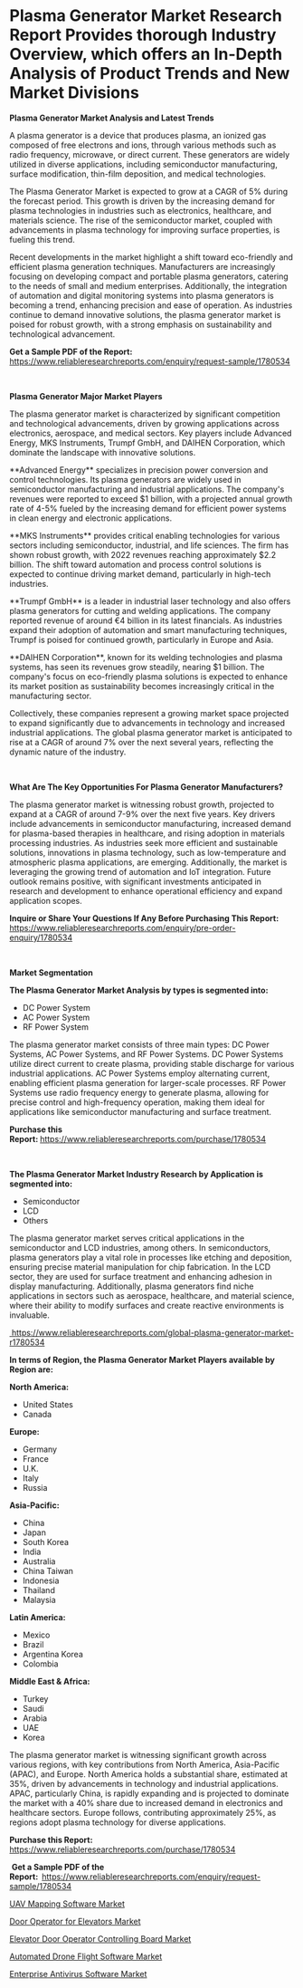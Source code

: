 <p><h1>Plasma Generator Market Research Report Provides thorough Industry Overview, which offers an In-Depth Analysis of Product Trends and New Market Divisions</h1></p><p><strong>Plasma Generator Market Analysis and Latest Trends</strong></p>
<p><p>A plasma generator is a device that produces plasma, an ionized gas composed of free electrons and ions, through various methods such as radio frequency, microwave, or direct current. These generators are widely utilized in diverse applications, including semiconductor manufacturing, surface modification, thin-film deposition, and medical technologies.</p><p>The Plasma Generator Market is expected to grow at a CAGR of 5% during the forecast period. This growth is driven by the increasing demand for plasma technologies in industries such as electronics, healthcare, and materials science. The rise of the semiconductor market, coupled with advancements in plasma technology for improving surface properties, is fueling this trend.</p><p>Recent developments in the market highlight a shift toward eco-friendly and efficient plasma generation techniques. Manufacturers are increasingly focusing on developing compact and portable plasma generators, catering to the needs of small and medium enterprises. Additionally, the integration of automation and digital monitoring systems into plasma generators is becoming a trend, enhancing precision and ease of operation. As industries continue to demand innovative solutions, the plasma generator market is poised for robust growth, with a strong emphasis on sustainability and technological advancement.</p></p>
<p><strong>Get a Sample PDF of the Report:&nbsp;</strong> <a href="https://www.reliableresearchreports.com/enquiry/request-sample/1780534?utm_campaign=12&utm_medium=2&utm_source=Github&utm_content=ia&utm_term=19122024&utm_id=plasma-generator">https://www.reliableresearchreports.com/enquiry/request-sample/1780534</a></p>
<p>&nbsp;</p>
<p><strong>Plasma Generator Major Market Players</strong></p>
<p><p>The plasma generator market is characterized by significant competition and technological advancements, driven by growing applications across electronics, aerospace, and medical sectors. Key players include Advanced Energy, MKS Instruments, Trumpf GmbH, and DAIHEN Corporation, which dominate the landscape with innovative solutions.</p><p>**Advanced Energy** specializes in precision power conversion and control technologies. Its plasma generators are widely used in semiconductor manufacturing and industrial applications. The company's revenues were reported to exceed $1 billion, with a projected annual growth rate of 4-5% fueled by the increasing demand for efficient power systems in clean energy and electronic applications.</p><p>**MKS Instruments** provides critical enabling technologies for various sectors including semiconductor, industrial, and life sciences. The firm has shown robust growth, with 2022 revenues reaching approximately $2.2 billion. The shift toward automation and process control solutions is expected to continue driving market demand, particularly in high-tech industries.</p><p>**Trumpf GmbH** is a leader in industrial laser technology and also offers plasma generators for cutting and welding applications. The company reported revenue of around €4 billion in its latest financials. As industries expand their adoption of automation and smart manufacturing techniques, Trumpf is poised for continued growth, particularly in Europe and Asia.</p><p>**DAIHEN Corporation**, known for its welding technologies and plasma systems, has seen its revenues grow steadily, nearing $1 billion. The company's focus on eco-friendly plasma solutions is expected to enhance its market position as sustainability becomes increasingly critical in the manufacturing sector.</p><p>Collectively, these companies represent a growing market space projected to expand significantly due to advancements in technology and increased industrial applications. The global plasma generator market is anticipated to rise at a CAGR of around 7% over the next several years, reflecting the dynamic nature of the industry.</p></p>
<p>&nbsp;</p>
<p><strong>What Are The Key Opportunities For Plasma Generator Manufacturers?</strong></p>
<p><p>The plasma generator market is witnessing robust growth, projected to expand at a CAGR of around 7-9% over the next five years. Key drivers include advancements in semiconductor manufacturing, increased demand for plasma-based therapies in healthcare, and rising adoption in materials processing industries. As industries seek more efficient and sustainable solutions, innovations in plasma technology, such as low-temperature and atmospheric plasma applications, are emerging. Additionally, the market is leveraging the growing trend of automation and IoT integration. Future outlook remains positive, with significant investments anticipated in research and development to enhance operational efficiency and expand application scopes.</p></p>
<p><strong>Inquire or Share Your Questions If Any Before Purchasing This Report:</strong> <a href="https://www.reliableresearchreports.com/enquiry/pre-order-enquiry/1780534?utm_campaign=12&utm_medium=2&utm_source=Github&utm_content=ia&utm_term=19122024&utm_id=plasma-generator">https://www.reliableresearchreports.com/enquiry/pre-order-enquiry/1780534</a></p>
<p>&nbsp;</p>
<p><strong>Market Segmentation</strong></p>
<p><strong>The Plasma Generator Market Analysis by types is segmented into:</strong></p>
<p><ul><li>DC Power System</li><li>AC Power System</li><li>RF Power System</li></ul></p>
<p><p>The plasma generator market consists of three main types: DC Power Systems, AC Power Systems, and RF Power Systems. DC Power Systems utilize direct current to create plasma, providing stable discharge for various industrial applications. AC Power Systems employ alternating current, enabling efficient plasma generation for larger-scale processes. RF Power Systems use radio frequency energy to generate plasma, allowing for precise control and high-frequency operation, making them ideal for applications like semiconductor manufacturing and surface treatment.</p></p>
<p><strong>Purchase this Report:&nbsp;</strong><a href="https://www.reliableresearchreports.com/purchase/1780534?utm_campaign=12&utm_medium=2&utm_source=Github&utm_content=ia&utm_term=19122024&utm_id=plasma-generator">https://www.reliableresearchreports.com/purchase/1780534</a></p>
<p>&nbsp;</p>
<p><strong>The Plasma Generator Market Industry Research by Application is segmented into:</strong></p>
<p><ul><li>Semiconductor</li><li>LCD</li><li>Others</li></ul></p>
<p><p>The plasma generator market serves critical applications in the semiconductor and LCD industries, among others. In semiconductors, plasma generators play a vital role in processes like etching and deposition, ensuring precise material manipulation for chip fabrication. In the LCD sector, they are used for surface treatment and enhancing adhesion in display manufacturing. Additionally, plasma generators find niche applications in sectors such as aerospace, healthcare, and material science, where their ability to modify surfaces and create reactive environments is invaluable.</p></p>
<p><a href="https://www.reliableresearchreports.com/global-plasma-generator-market-r1780534?utm_campaign=12&utm_medium=2&utm_source=Github&utm_content=ia&utm_term=19122024&utm_id=plasma-generator">&nbsp;https://www.reliableresearchreports.com/global-plasma-generator-market-r1780534</a></p>
<p><strong>In terms of Region, the Plasma Generator Market Players available by Region are:</strong></p>
<p>
    <p> <strong> North America: </strong>
        <ul>
            <li>United States</li>
            <li>Canada</li>
        </ul>
        </p> 
    <p> <strong> Europe: </strong>
        <ul>
            <li>Germany</li>
            <li>France</li>
            <li>U.K.</li>
            <li>Italy</li>
            <li>Russia</li>
        </ul>
        </p> 
    <p> <strong> Asia-Pacific: </strong>
        <ul>
            <li>China</li>
            <li>Japan</li>
            <li>South Korea</li>
            <li>India</li>
            <li>Australia</li>
            <li>China Taiwan</li>
            <li>Indonesia</li>
            <li>Thailand</li>
            <li>Malaysia</li>
        </ul>
        </p> 
    <p> <strong> Latin America: </strong>
        <ul>
            <li>Mexico</li>
            <li>Brazil</li>
            <li>Argentina Korea</li>
            <li>Colombia</li>
        </ul>
        </p> 
    <p> <strong> Middle East & Africa: </strong>
        <ul>
            <li>Turkey</li>
            <li>Saudi</li>
            <li>Arabia</li>
            <li>UAE</li>
            <li>Korea</li>
        </ul>
    </p>
    </p>
<p><p>The plasma generator market is witnessing significant growth across various regions, with key contributions from North America, Asia-Pacific (APAC), and Europe. North America holds a substantial share, estimated at 35%, driven by advancements in technology and industrial applications. APAC, particularly China, is rapidly expanding and is projected to dominate the market with a 40% share due to increased demand in electronics and healthcare sectors. Europe follows, contributing approximately 25%, as regions adopt plasma technology for diverse applications.</p></p>
<p><strong>Purchase this Report: </strong><a href="https://www.reliableresearchreports.com/purchase/1780534?utm_campaign=12&utm_medium=2&utm_source=Github&utm_content=ia&utm_term=19122024&utm_id=plasma-generator">https://www.reliableresearchreports.com/purchase/1780534</a></p>
<p>&nbsp;<strong>Get a Sample PDF of the Report:&nbsp;&nbsp;</strong><a href="https://www.reliableresearchreports.com/enquiry/request-sample/1780534?utm_campaign=12&utm_medium=2&utm_source=Github&utm_content=ia&utm_term=19122024&utm_id=plasma-generator">https://www.reliableresearchreports.com/enquiry/request-sample/1780534</a></p>
<p><strong></strong></p>
<p><p><a href="https://www.linkedin.com/pulse/uav-mapping-software-market-analysis-global-opportunities-weape?utm_campaign=12&utm_medium=2&utm_source=Github&utm_content=ia&utm_term=19122024&utm_id=plasma-generator">UAV Mapping Software Market</a></p><p><a href="https://github.com/JakirUddin511/Market-Research-Report-List-1/blob/main/door-operator-for-elevators-market.md?utm_campaign=12&utm_medium=2&utm_source=Github&utm_content=ia&utm_term=19122024&utm_id=plasma-generator">Door Operator for Elevators Market</a></p><p><a href="https://github.com/GenaGaines34/Market-Research-Report-List-1/blob/main/elevator-door-operator-controlling-board-market.md?utm_campaign=12&utm_medium=2&utm_source=Github&utm_content=ia&utm_term=19122024&utm_id=plasma-generator">Elevator Door Operator Controlling Board Market</a></p><p><a href="https://www.linkedin.com/pulse/detailed-analysis-size-automated-drone-flight-software-vtype?utm_campaign=12&utm_medium=2&utm_source=Github&utm_content=ia&utm_term=19122024&utm_id=plasma-generator">Automated Drone Flight Software Market</a></p><p><a href="https://www.linkedin.com/pulse/enterprise-antivirus-software-market-research-report-detail-cuqte?utm_campaign=12&utm_medium=2&utm_source=Github&utm_content=ia&utm_term=19122024&utm_id=plasma-generator">Enterprise Antivirus Software Market</a></p></p>